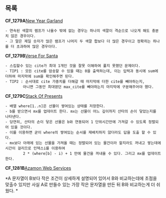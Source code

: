 목록
-------
**CF_1279A**[New Year Garland](http://codeforces.com/contest/1279/problem/A)
```
- 연속된 색깔의 램프가 나올수 밖에 없는 경우는 하나의 색깔이 격순으로 나오게 해도 충분치 않은 경우이다.
- 그 말은 제일 숫자가 많은 램프가 나머지 두 색깔 합보다 더 많은 경우이고 정확히는 하나를 더 초과하여 많은 경우이다.
```


**CF_1279B**[Verse For Santa](http://codeforces.com/contest/1279/problem/B)
```
- 스킵할수 있는 cite가 최대 1개인 것을 잘못 이해하여 풀지 못했던 문제이다.
- TIP1 : 모든 cite를 암송할 수 있을 때는 0을 출력하는데, 이는 입력과 동시에 sum에 더하여 마지막에 sum을 확인해주면 된다.
- TIP2 : 순서대로 cite 가중치를 더해갈 때 마지막에 더한 cite를 빼야하는지, 
        아니면 그동안 최대였던 max_cite를 빼야하는지 마지막에 구분해주어야 했다.
```

**CF_1279C**[Stack Of Presents](http://codeforces.com/contest/1279/problem/C)
```
- 배열 where[1..n]은 선물이 쌓여있는 상태를 저장한다.
- b를 받으면서 mx를 업데이트 한다. mx는 선물이 어느 깊이까지 산타의 손이 닿았는지를 나타낸다.
- 당연히, 산타의 손이 닿은 선물은 b와 연동되어 1 단위시간만에 가져갈 수 있도록 정렬되어 있을 것이다.
- 이를 이용하면 굳이 where의 쌓여있는 순서를 재배치하지 않더라도 답을 도출 할 수 있다.
- mx보다 아래에 있는 선물을 가져올 때는 정렬되어 있는 물건이라 할지라도 꺼내고 쌓는데에 시간이 걸리므로 인덱스i를 이용하여
        2 * (where[b] - i) + 1 만에 물건을 꺼내올 수 있다. 그리고 mx를 업데이트 한다.
```

**CF_1281B**[Azamon Web Services](https://codeforces.com/contest/1281/problem/B)

*A 문자열이 B보다 작은 조건이 상세하게 설명되어 있어서 B와 비교하는데에 초점을 맞출수 있지만 사실 A로 만들수 있는 가장 작은 문자열을 만든 뒤 B와 비교하는게 더 쉬웠다. *
